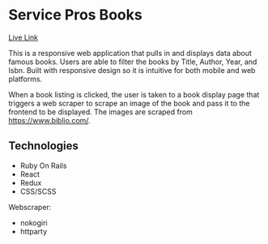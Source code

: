 # Service Pros Books

[Live Link](https://service-pros-library.herokuapp.com/ "Live Link")

This is a responsive web application that pulls in and displays data about famous books. 
Users are able to filter the books by Title, Author, Year, and Isbn. Built with responsive 
design so it is intuitive for both mobile and web platforms.

When a book listing is clicked, the user is taken to a book display page
that triggers a web scraper to scrape an image of the book and pass it to the frontend to 
be displayed. The images are scraped from https://www.biblio.com/.
## Technologies

* Ruby On Rails
* React
* Redux
* CSS/SCSS

Webscraper:
* nokogiri
* httparty
